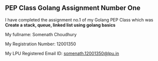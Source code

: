 ## PEP Class Golang Assignment Number One

I have completed the assignment no.1 of my Golang PEP Class which was **Create a stack, queue, linked list using golang basics**

My fullname: Somenath Choudhury

My Registration Number: 12001350

My LPU Registered Email ID: somenath.12001350@lpu.in
